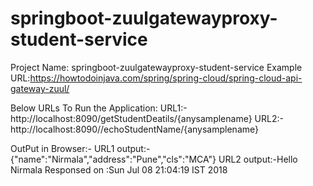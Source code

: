 # springboot-zuulgatewayproxy-student-service

Project Name: springboot-zuulgatewayproxy-student-service
Example URL:https://howtodoinjava.com/spring/spring-cloud/spring-cloud-api-gateway-zuul/

Below URLs To Run the Application:
URL1:-http://localhost:8090/getStudentDeatils/{anysamplename}
URL2:-http://localhost:8090//echoStudentName/{anysamplename}

OutPut in Browser:-
URL1 output:- {"name":"Nirmala","address":"Pune","cls":"MCA"}
URL2 output:-Hello Nirmala Responsed on :Sun Jul 08 21:04:19 IST 2018
